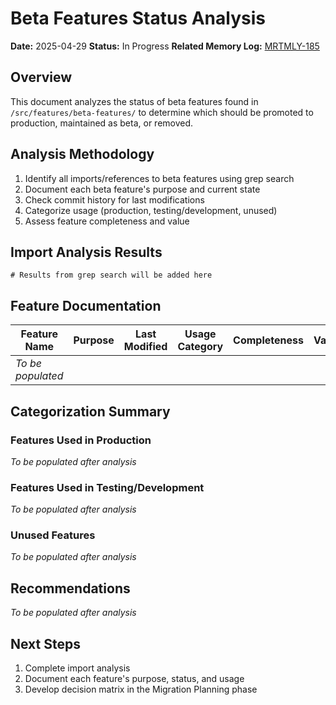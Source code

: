 <!-- filepath: /Users/ken/Workspace/ken-guru/github-copilot-agent-assisted-next-app/docs/analysis/beta-features-status.md -->
# Beta Features Status Analysis

**Date:** 2025-04-29
**Status:** In Progress
**Related Memory Log:** [MRTMLY-185](../logged_memories/MRTMLY-185-component-props-interface-optimization.md)

## Overview
This document analyzes the status of beta features found in `/src/features/beta-features/` to determine which should be promoted to production, maintained as beta, or removed.

## Analysis Methodology
1. Identify all imports/references to beta features using grep search
2. Document each beta feature's purpose and current state
3. Check commit history for last modifications
4. Categorize usage (production, testing/development, unused)
5. Assess feature completeness and value

## Import Analysis Results

```
# Results from grep search will be added here
```

## Feature Documentation

| Feature Name | Purpose | Last Modified | Usage Category | Completeness | Value |
|-------------|---------|--------------|---------------|-------------|-------|
| *To be populated* | | | | | |

## Categorization Summary

### Features Used in Production
*To be populated after analysis*

### Features Used in Testing/Development
*To be populated after analysis*

### Unused Features
*To be populated after analysis*

## Recommendations

*To be populated after analysis*

## Next Steps

1. Complete import analysis
2. Document each feature's purpose, status, and usage
3. Develop decision matrix in the Migration Planning phase
